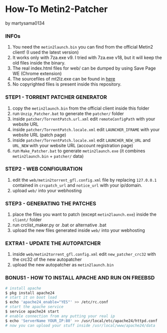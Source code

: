 # How-To Metin2-Patcher
by martysama0134

### INFOs
1. You need the `metin2launch.bin` you can find from the official Metin2 client! (I used the latest version)
1. It works only with 7za.exe v9. I tried with 7za.exe v18, but it will keep the old files inside the binary.
1. The real index.html files for web/ can be dumped by using Save Page WE (Chrome extension)
1. The sourcefiles of mt2lz.exe can be found in [here](https://github.com/martysama0134/mt2lz)
1. No copyrighted files is present inside this repository.

### STEP1 - TORRENT PATCHER GENERATOR
1. copy the `metin2launch.bin` from the official client inside this folder
1. run `Unzip_Patcher.bat` to generate the `patcher/` folder
1. inside `patcher/TorrentPatch.url.xml` edit `remoteConfigPath` with your website URL
1. inside `patcher/TorrentPatch.locale.xml` edit `LAUNCHER_IFRAME` with your website URL (patch page)
1. inside `patcher/TorrentPatch.locale.xml` edit `LAUNCHER_NEW_URL` and `URL_NEW` with your website URL (account registration page)
1. run `Make_Patcher.bat` to generate `metin2launch.exe` (it combines `metin2launch.bin` + `patcher/` data)

### STEP2 - WEB CONFIGURATION
1. edit the `web/metin2torrent_gfl.config.xml` file by replacing `127.0.0.1` contained in `crcpatch_url` and `notice_url` with your ip/domain.
1. upload `web/` into your webhosting

### STEP3 - GENERATING THE PATCHES
1. place the files you want to patch (except `metin2launch.exe`) inside the `client/` folder
1. run crclist_maker.py or .bat or alternative .bat
1. upload the new files generated inside `web/` into your webhosting

### EXTRA1 - UPDATE THE AUTOPATCHER
1. inside `web/metin2torrent_gfl.config.xml` edit `new_patcher_crc32` with the crc32 of the new autopatcher
1. upload the new autopatcher as `metin2launch.bin`

### BONUS1 - HOW TO INSTALL APACHE AND RUN ON FREEBSD
```sh
# install apache
$ pkg install apache24
# start it on boot load
$ echo 'apache24_enable="YES"' >> /etc/rc.conf
# start the apache service
$ service apache24 start
# enable connection from any putting your real ip
$ echo 'ServerName YOUR_IP:80' >> /usr/local/etc/apache24/httpd.conf
# now you can upload your stuff inside /usr/local/www/apache24/data
```
